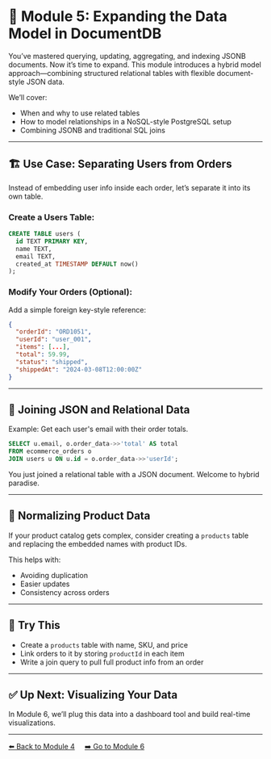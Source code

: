 # 🧩 Module 5: Expanding the Data Model in DocumentDB

You’ve mastered querying, updating, aggregating, and indexing JSONB documents. Now it’s time to expand. This module introduces a hybrid model approach—combining structured relational tables with flexible document-style JSON data.

We’ll cover:
- When and why to use related tables
- How to model relationships in a NoSQL-style PostgreSQL setup
- Combining JSONB and traditional SQL joins

---

## 🏗 Use Case: Separating Users from Orders
Instead of embedding user info inside each order, let’s separate it into its own table.

### Create a Users Table:
```sql
CREATE TABLE users (
  id TEXT PRIMARY KEY,
  name TEXT,
  email TEXT,
  created_at TIMESTAMP DEFAULT now()
);
```

### Modify Your Orders (Optional):
Add a simple foreign key-style reference:
```json
{
  "orderId": "ORD1051",
  "userId": "user_001",
  "items": [...],
  "total": 59.99,
  "status": "shipped",
  "shippedAt": "2024-03-08T12:00:00Z"
}
```

---

## 🔗 Joining JSON and Relational Data
Example: Get each user's email with their order totals.

```sql
SELECT u.email, o.order_data->>'total' AS total
FROM ecommerce_orders o
JOIN users u ON u.id = o.order_data->>'userId';
```

You just joined a relational table with a JSON document. Welcome to hybrid paradise.

---

## 🔁 Normalizing Product Data
If your product catalog gets complex, consider creating a `products` table and replacing the embedded names with product IDs.

This helps with:
- Avoiding duplication
- Easier updates
- Consistency across orders

---

## 🔬 Try This
- Create a `products` table with name, SKU, and price
- Link orders to it by storing `productId` in each item
- Write a join query to pull full product info from an order

---

## ✅ Up Next: Visualizing Your Data
In Module 6, we’ll plug this data into a dashboard tool and build real-time visualizations.

---

[⬅️ Back to Module 4](./module-4-indexing-jsonb.md) &nbsp;&nbsp;&nbsp; [➡️ Go to Module 6](./module-6-visualization.md)
